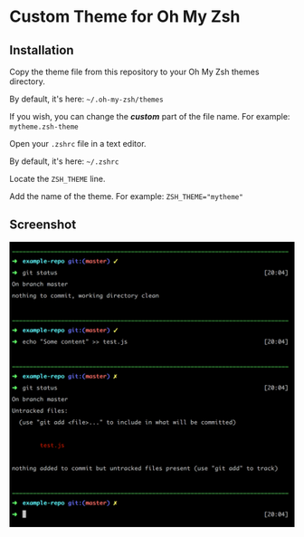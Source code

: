 # Custom Theme for Oh My Zsh

## Installation

Copy the theme file from this repository to your Oh My Zsh themes directory.

By default, it's here: `~/.oh-my-zsh/themes`

If you wish, you can change the ***custom*** part of the file name. For example: `mytheme.zsh-theme`

Open your `.zshrc` file in a text editor.

By default, it's here: `~/.zshrc`

Locate the `ZSH_THEME` line.

Add the name of the theme. For example: `ZSH_THEME="mytheme"`

## Screenshot

![Screenshot](screenshot.png)